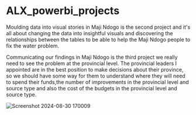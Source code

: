 # ALX_powerbi_projects
Moulding data into visual stories in Maji Ndogo is the second project and it's all about changing the data into insightful visuals and discovering the relationships between the tables to be able to help the  Maji Ndogo people to fix the water problem.

Communicating our findings in Maji Ndogo is the third project we really need to see the problem at the provincial level. The provincial leaders I appointed are in the best position to make decisions about
their province, so we should have some way for them to understand where they will need to spend their funds,the number of improvements in the provincial level and source type and also the cost of the budgets in the  provincial level and source type. 

![Screenshot 2024-08-30 170009](https://github.com/user-attachments/assets/6edaa943-9148-4aa2-b2fe-5386ca133696)
